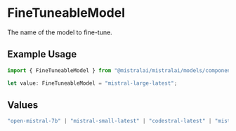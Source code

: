 # FineTuneableModel

The name of the model to fine-tune.

## Example Usage

```typescript
import { FineTuneableModel } from "@mistralai/mistralai/models/components";

let value: FineTuneableModel = "mistral-large-latest";
```

## Values

```typescript
"open-mistral-7b" | "mistral-small-latest" | "codestral-latest" | "mistral-large-latest" | "open-mistral-nemo"
```